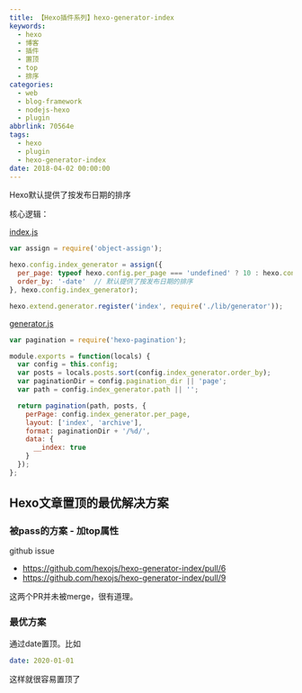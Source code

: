 ```yaml
---
title: 【Hexo插件系列】hexo-generator-index
keywords:
  - hexo
  - 博客
  - 插件
  - 置顶
  - top
  - 排序
categories:
  - web
  - blog-framework
  - nodejs-hexo
  - plugin
abbrlink: 70564e
tags:
  - hexo
  - plugin
  - hexo-generator-index
date: 2018-04-02 00:00:00
---
```



Hexo默认提供了按发布日期的排序

核心逻辑：

[index.js](https://github.com/hexojs/hexo-generator-index/blob/master/index.js)
```js
var assign = require('object-assign');

hexo.config.index_generator = assign({
  per_page: typeof hexo.config.per_page === 'undefined' ? 10 : hexo.config.per_page,
  order_by: '-date'  // 默认提供了按发布日期的排序
}, hexo.config.index_generator);

hexo.extend.generator.register('index', require('./lib/generator'));
```

[generator.js](https://github.com/hexojs/hexo-generator-index/blob/master/lib/generator.js)
```js
var pagination = require('hexo-pagination');

module.exports = function(locals) {
  var config = this.config;
  var posts = locals.posts.sort(config.index_generator.order_by);
  var paginationDir = config.pagination_dir || 'page';
  var path = config.index_generator.path || '';

  return pagination(path, posts, {
    perPage: config.index_generator.per_page,
    layout: ['index', 'archive'],
    format: paginationDir + '/%d/',
    data: {
      __index: true
    }
  });
};
```


## Hexo文章置顶的最优解决方案

### 被pass的方案 - 加top属性

github issue

- https://github.com/hexojs/hexo-generator-index/pull/6
- https://github.com/hexojs/hexo-generator-index/pull/9

这两个PR并未被merge，很有道理。


### 最优方案

通过date置顶。比如

```yml
date: 2020-01-01
```

这样就很容易置顶了
